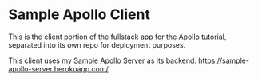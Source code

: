 # Sample Apollo Client

This is the client portion of the fullstack app for the [Apollo tutorial](http://apollographql.com/docs/tutorial/introduction.html), separated into its own repo for deployment purposes.

This client uses my [Sample Apollo Server](https://github.com/TheMetalCode/sample-apollo-server) as its backend: https://sample-apollo-server.herokuapp.com/
